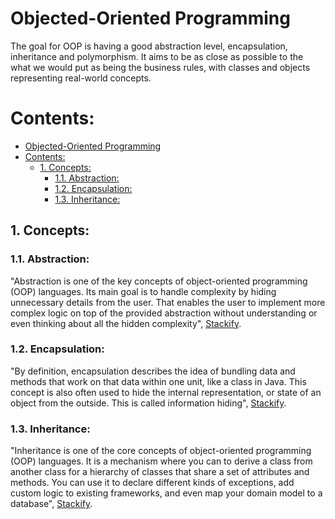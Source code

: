 # Objected-Oriented Programming

The goal for OOP is having a good abstraction level, encapsulation, inheritance and polymorphism. It aims to be as close as possible to the what we would put as being the business rules, with classes and objects representing real-world concepts.

# Contents:

- [Objected-Oriented Programming](#objected-oriented-programming)
- [Contents:](#contents)
  - [1. Concepts:](#1-concepts)
    - [1.1. Abstraction:](#11-abstraction)
    - [1.2. Encapsulation:](#12-encapsulation)
    - [1.3. Inheritance:](#13-inheritance)

## 1. Concepts:

### 1.1. Abstraction:

"Abstraction is one of the key concepts of object-oriented programming (OOP) languages. Its main goal is to handle complexity by hiding unnecessary details from the user. That enables the user to implement more complex logic on top of the provided abstraction without understanding or even thinking about all the hidden complexity", [Stackify](https://stackify.com/oop-concept-abstraction/).

### 1.2. Encapsulation:

"By definition, encapsulation describes the idea of bundling data and methods that work on that data within one unit, like a class in Java. This concept is also often used to hide the internal representation, or state of an object from the outside. This is called information hiding", [Stackify](https://stackify.com/oop-concept-for-beginners-what-is-encapsulation/).

### 1.3. Inheritance:

"Inheritance is one of the core concepts of object-oriented programming (OOP) languages. It is a mechanism where you can to derive a class from another class for a hierarchy of classes that share a set of attributes and methods. You can use it to declare different kinds of exceptions, add custom logic to existing frameworks, and even map your domain model to a database", [Stackify](https://stackify.com/oop-concept-inheritance/).